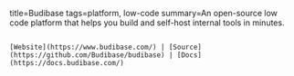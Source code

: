 title=Budibase
tags=platform, low-code
summary=An open-source low code platform that helps you build and self-host internal tools in minutes.
~~~~~~

[Website](https://www.budibase.com/) | [Source](https://github.com/Budibase/budibase) | [Docs](https://docs.budibase.com/)



